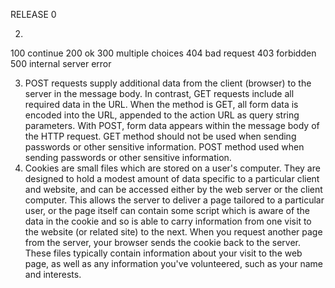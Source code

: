 RELEASE 0

2.
100 continue
200 ok
300 multiple choices
404 bad request
403 forbidden
500 internal server error

3. POST requests supply additional data from the client (browser) to the server in the message body. In contrast, GET requests include all required data in the URL. When the method is GET, all form data is encoded into the URL, appended to the action URL as query string parameters. With POST, form data appears within the message body of the HTTP request.
GET method should not be used when sending passwords or other sensitive information.
POST method used when sending passwords or other sensitive information.
4. Cookies are small files which are stored on a user's computer. They are designed to hold a modest amount of data specific to a particular client and website, and can be accessed either by the web server or the client computer. This allows the server to deliver a page tailored to a particular user, or the page itself can contain some script which is aware of the data in the cookie and so is able to carry information from one visit to the website (or related site) to the next.
When you request another page from the server, your browser sends the cookie back to the server. These files typically contain information about your visit to the web page, as well as any information you've volunteered, such as your name and interests.
